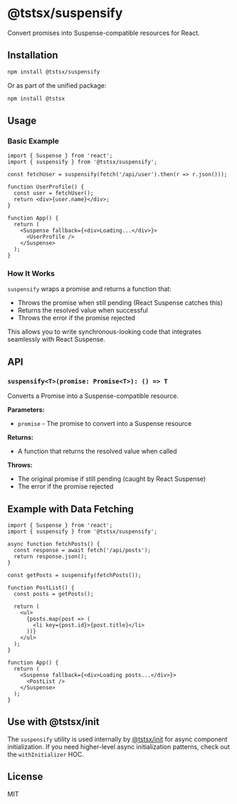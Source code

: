 # @tstsx/suspensify

Convert promises into Suspense-compatible resources for React.

## Installation

```bash
npm install @tstsx/suspensify
```

Or as part of the unified package:

```bash
npm install @tstsx
```

## Usage

### Basic Example

```tsx
import { Suspense } from 'react';
import { suspensify } from '@tstsx/suspensify';

const fetchUser = suspensify(fetch('/api/user').then(r => r.json()));

function UserProfile() {
  const user = fetchUser();
  return <div>{user.name}</div>;
}

function App() {
  return (
    <Suspense fallback={<div>Loading...</div>}>
      <UserProfile />
    </Suspense>
  );
}
```

### How It Works

`suspensify` wraps a promise and returns a function that:
- Throws the promise when still pending (React Suspense catches this)
- Returns the resolved value when successful
- Throws the error if the promise rejected

This allows you to write synchronous-looking code that integrates seamlessly with React Suspense.

## API

### `suspensify<T>(promise: Promise<T>): () => T`

Converts a Promise into a Suspense-compatible resource.

**Parameters:**
- `promise` - The promise to convert into a Suspense resource

**Returns:**
- A function that returns the resolved value when called

**Throws:**
- The original promise if still pending (caught by React Suspense)
- The error if the promise rejected

## Example with Data Fetching

```tsx
import { Suspense } from 'react';
import { suspensify } from '@tstsx/suspensify';

async function fetchPosts() {
  const response = await fetch('/api/posts');
  return response.json();
}

const getPosts = suspensify(fetchPosts());

function PostList() {
  const posts = getPosts();
  
  return (
    <ul>
      {posts.map(post => (
        <li key={post.id}>{post.title}</li>
      ))}
    </ul>
  );
}

function App() {
  return (
    <Suspense fallback={<div>Loading posts...</div>}>
      <PostList />
    </Suspense>
  );
}
```

## Use with @tstsx/init

The `suspensify` utility is used internally by [@tstsx/init](../init) for async component initialization. If you need higher-level async initialization patterns, check out the `withInitializer` HOC.

## License

MIT
